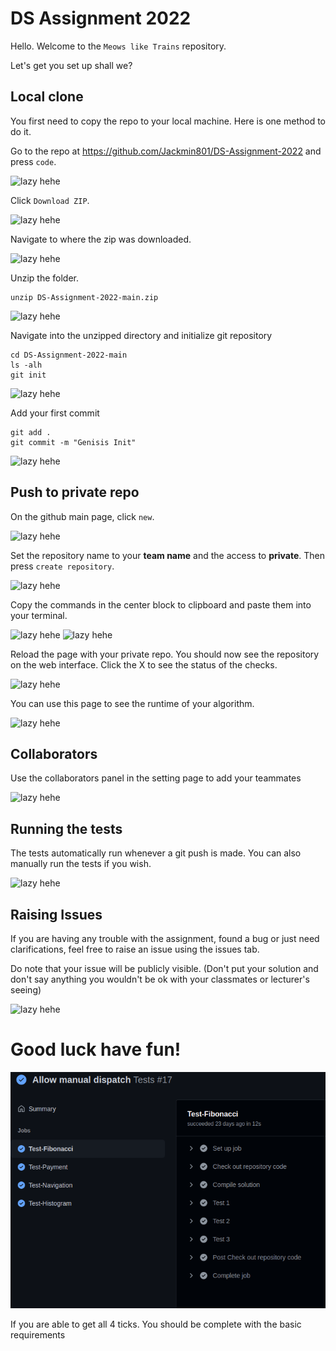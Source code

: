 # DS Assignment 2022

Hello.
Welcome to the ` Meows like Trains ` repository.

Let's get you set up shall we?

## Local clone
You first need to copy the repo to your local machine. Here is one method to do it.

Go to the repo at https://github.com/Jackmin801/DS-Assignment-2022 and press `code`.

![lazy hehe](https://github.com/Jackmin801/DS-Assignment-2022/blob/main/resource/1.png?raw=true)

Click `Download ZIP`.

![lazy hehe](https://github.com/Jackmin801/DS-Assignment-2022/blob/main/resource/2.png?raw=true)

Navigate to where the zip was downloaded.

![lazy hehe](https://github.com/Jackmin801/DS-Assignment-2022/blob/main/resource/3.png?raw=true)

Unzip the folder.

```
unzip DS-Assignment-2022-main.zip
```

![lazy hehe](https://github.com/Jackmin801/DS-Assignment-2022/blob/main/resource/4.png?raw=true)

Navigate into the unzipped directory and initialize git repository

```
cd DS-Assignment-2022-main
ls -alh
git init
```

![lazy hehe](https://github.com/Jackmin801/DS-Assignment-2022/blob/main/resource/5.png?raw=true)

Add your first commit

```
git add .
git commit -m "Genisis Init"
```

![lazy hehe](https://github.com/Jackmin801/DS-Assignment-2022/blob/main/resource/6.png?raw=true)

## Push to private repo

On the github main page, click `new`.

![lazy hehe](https://github.com/Jackmin801/DS-Assignment-2022/blob/main/resource/7.png?raw=true)

Set the repository name to your **team name** and the access to **private**. Then press `create repository`.

![lazy hehe](https://github.com/Jackmin801/DS-Assignment-2022/blob/main/resource/8.png?raw=true)

Copy the commands in the center block to clipboard and paste them into your terminal.

![lazy hehe](https://github.com/Jackmin801/DS-Assignment-2022/blob/main/resource/9.png?raw=true)
![lazy hehe](https://github.com/Jackmin801/DS-Assignment-2022/blob/main/resource/10.png?raw=true)

Reload the page with your private repo. You should now see the repository on the web interface. Click the X to see the status of the checks.

![lazy hehe](https://github.com/Jackmin801/DS-Assignment-2022/blob/main/resource/11.png?raw=true)

You can use this page to see the runtime of your algorithm.

![lazy hehe](https://github.com/Jackmin801/DS-Assignment-2022/blob/main/resource/12.png?raw=true)

## Collaborators
Use the collaborators panel in the setting page to add your teammates

![lazy hehe](https://github.com/Jackmin801/DS-Assignment-2022/blob/main/resource/collaborators.png?raw=true)


## Running the tests
The tests automatically run whenever a git push is made. You can also manually run the tests if you wish.

![lazy hehe](https://github.com/Jackmin801/DS-Assignment-2022/blob/main/resource/manualtest.png?raw=true)

## Raising Issues
If you are having any trouble with the assignment, found a bug or just need clarifications, feel free to raise an issue using the issues tab.

Do note that your issue will be publicly visible. (Don't put your solution and don't say anything you wouldn't be ok with your classmates or lecturer's seeing)

![lazy hehe](https://github.com/Jackmin801/DS-Assignment-2022/blob/main/resource/issues.png?raw=true)

# Good luck have fun!
![lazy hehe](./resource/success.png?raw=true)

If you are able to get all 4 ticks. You should be complete with the basic requirements
